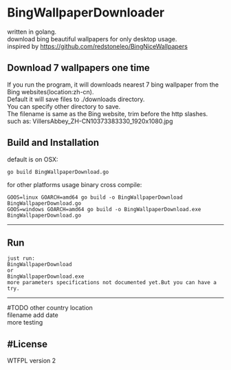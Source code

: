 
# BingWallpaperDownloader   
written in golang.   
download bing beautiful wallpapers for only desktop usage.   
inspired by https://github.com/redstoneleo/BingNiceWallpapers

Download 7 wallpapers one time
------------
If you run the program, it will downloads nearest 7  bing wallpaper from the Bing websites(location:zh-cn).   
Default it will save files to ./downloads directory.   
You can specify other directory to save.   
The filename is same as the Bing website, trim before the http slashes.   
such as: VillersAbbey_ZH-CN10373383330_1920x1080.jpg   

Build and Installation
------------
default is on OSX:
```shell
go build BingWallpaperDownload.go
```
for other platforms usage binary cross compile: 
```shell
GOOS=linux GOARCH=amd64 go build -o BingWallpaperDownload BingWallpaperDownload.go  
GOOS=windows GOARCH=amd64 go build -o BingWallpaperDownload.exe BingWallpaperDownload.go
```

- - - - --
Run
------------
```shell
just run:
BingWallpaperDownload
or
BingWallpaperDownload.exe
more parameters specifications not documented yet.But you can have a try.
```
- - - - --
#TODO
other country location   
filename add date   
more testing   

#License
----------
WTFPL version 2



